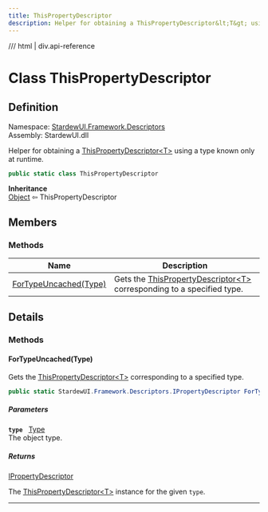 ```yaml
---
title: ThisPropertyDescriptor
description: Helper for obtaining a ThisPropertyDescriptor&lt;T&gt; using a type known only at runtime.
---
```


<link rel="stylesheet" href="/StardewUI/stylesheets/reference.css" />

/// html | div.api-reference

# Class ThisPropertyDescriptor

## Definition

<div class="api-definition" markdown>

Namespace: [StardewUI.Framework.Descriptors](index.md)  
Assembly: StardewUI.dll  

</div>

Helper for obtaining a [ThisPropertyDescriptor&lt;T&gt;](thispropertydescriptor-1.md) using a type known only at runtime.

```cs
public static class ThisPropertyDescriptor
```

**Inheritance**  
[Object](https://learn.microsoft.com/en-us/dotnet/api/system.object) ⇦ ThisPropertyDescriptor

## Members

### Methods

 | Name | Description |
| --- | --- |
| [ForTypeUncached(Type)](#fortypeuncachedtype) | Gets the [ThisPropertyDescriptor&lt;T&gt;](thispropertydescriptor-1.md) corresponding to a specified type. | 

## Details

### Methods

#### ForTypeUncached(Type)

Gets the [ThisPropertyDescriptor&lt;T&gt;](thispropertydescriptor-1.md) corresponding to a specified type.

```cs
public static StardewUI.Framework.Descriptors.IPropertyDescriptor ForTypeUncached(System.Type type);
```

##### Parameters

**`type`** &nbsp; [Type](https://learn.microsoft.com/en-us/dotnet/api/system.type)  
The object type.

##### Returns

[IPropertyDescriptor](ipropertydescriptor.md)

  The [ThisPropertyDescriptor&lt;T&gt;](thispropertydescriptor-1.md) instance for the given `type`.

-----

